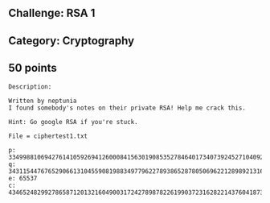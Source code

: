 Challenge: RSA 1 
----------------------------------------
Category: Cryptography 
----------------------------------------
50 points 
----------------------------------------

```
Description:

Written by neptunia
I found somebody's notes on their private RSA! Help me crack this.

Hint: Go google RSA if you're stuck. 

File = ciphertest1.txt

p: 33499881069427614105926941260008415630190853527846401734073924527104092366847259
q: 34311544767652906613104559081988349779622789386528780506962212898921316785995851
e: 65537
c: 43465248299278658712013216049003172427898782261990372316282214376041873514481386908793943532363461126240609464283533882761307749486816342864113338277082746552
```


